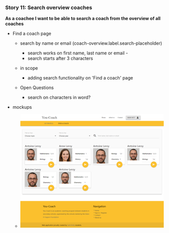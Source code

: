 ### Story 11: Search overview coaches

**As a coachee I want to be able to search a coach from the overview of all coaches**

- Find a coach page
    - search by name or email (coach-overview.label.search-placeholder)
        - search works on first name, last name or email        - 
        - search starts after 3 characters
     
  - in scope
      - adding search functionality on 'Find a coach' page 

  - Open Questions
    - search on characters in word?
  

 - mockups
     - ![signin](../img/find-a-coach.png)